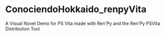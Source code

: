 # ConociendoHokkaido_renpyVita
A Visual Novel Demo for PS Vita made with Ren'Py and the Ren'Py PSVita Distribution Tool
